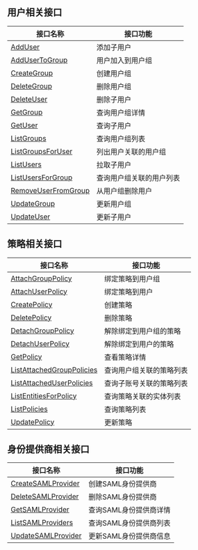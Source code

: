 ## 用户相关接口

| 接口名称 | 接口功能 |
|---------|---------|
| [AddUser](/document/api/598/34595) | 添加子用户 |
| [AddUserToGroup](/document/api/598/34594) | 用户加入到用户组 |
| [CreateGroup](/document/api/598/34582) | 创建用户组 |
| [DeleteGroup](/document/api/598/34593) | 删除用户组 |
| [DeleteUser](/document/api/598/34592) | 删除子用户 |
| [GetGroup](/document/api/598/34591) | 查询用户组详情 |
| [GetUser](/document/api/598/34590) | 查询子用户 |
| [ListGroups](/document/api/598/34589) | 查询用户组列表 |
| [ListGroupsForUser](/document/api/598/34588) | 列出用户关联的用户组 |
| [ListUsers](/document/api/598/34587) | 拉取子用户 |
| [ListUsersForGroup](/document/api/598/34586) | 查询用户组关联的用户列表 |
| [RemoveUserFromGroup](/document/api/598/34585) | 从用户组删除用户 |
| [UpdateGroup](/document/api/598/34584) | 更新用户组 |
| [UpdateUser](/document/api/598/34583) | 更新子用户 |

## 策略相关接口

| 接口名称 | 接口功能 |
|---------|---------|
| [AttachGroupPolicy](/document/api/598/34580) | 绑定策略到用户组 |
| [AttachUserPolicy](/document/api/598/34579) | 绑定策略到用户 |
| [CreatePolicy](/document/api/598/34578) | 创建策略 |
| [DeletePolicy](/document/api/598/34577) | 删除策略 |
| [DetachGroupPolicy](/document/api/598/34576) | 解除绑定到用户组的策略 |
| [DetachUserPolicy](/document/api/598/34575) | 解除绑定到用户的策略 |
| [GetPolicy](/document/api/598/34574) | 查看策略详情 |
| [ListAttachedGroupPolicies](/document/api/598/34573) | 查询用户组关联的策略列表 |
| [ListAttachedUserPolicies](/document/api/598/34572) | 查询子账号关联的策略列表 |
| [ListEntitiesForPolicy](/document/api/598/34571) | 查询策略关联的实体列表 |
| [ListPolicies](/document/api/598/34570) | 查询策略列表 |
| [UpdatePolicy](/document/api/598/34569) | 更新策略 |

## 身份提供商相关接口

| 接口名称 | 接口功能 |
|---------|---------|
| [CreateSAMLProvider](/document/api/598/34567) | 创建SAML身份提供商 |
| [DeleteSAMLProvider](/document/api/598/34566) | 删除SAML身份提供商 |
| [GetSAMLProvider](/document/api/598/34565) | 查询SAML身份提供商详情 |
| [ListSAMLProviders](/document/api/598/34564) | 查询SAML身份提供商列表 |
| [UpdateSAMLProvider](/document/api/598/34563) | 更新SAML身份提供商信息 |

